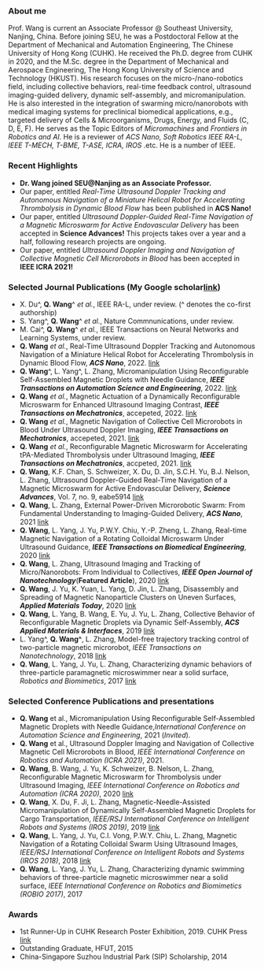 ### About me
Prof. Wang is current an Associate Professor @ Southeast University, Nanjing, China. Before joining SEU, he was a Postdoctoral Fellow at the Department of Mechanical and Automation Engineering, The Chinese University of Hong Kong (CUHK). He received the Ph.D. degree from CUHK in 2020, and the M.Sc. degree in the Department of Mechanical and Aerospace Engineering, The Hong Kong University of Science and Technology (HKUST). His research focuses on the micro-/nano-robotics field, including collective behaviors, real-time feedback control, ultrasound imaging-guided delivery, dynamic self-assembly, and micromanipulation. He is also interested in the integration of swarming micro/nanorobots with medical imaging systems for preclinical biomedical applications, e.g., targeted delivery of Cells & Microorganisms, Drugs, Energy, and Fluids (C, D, E, F). He serves as the Topic Editors of _Micromachines_ and _Frontiers in Robotics and AI_. He is a reviewer of _ACS Nano, Soft Robotics IEEE RA-L, IEEE T-MECH, T-BME, T-ASE, ICRA, IROS_ .etc. He is a number of IEEE.

### Recent Highlights
- **Dr. Wang joined SEU@Nanjing as an Associate Professor.**
- Our paper, entitled _Real-Time Ultrasound Doppler Tracking and Autonomous Navigation of a Miniature Helical Robot for Accelerating Thrombolysis in Dynamic Blood Flow_ has been published in **ACS Nano!**
- Our paper, entitled _Ultrasound Doppler-Guided Real-Time Navigation of a Magnetic Microswarm for Active Endovascular Delivery_ has been accepted in **Science Advances!** This projects takes over a year and a half, following research projects are ongoing.
- Our paper, entitled _Ultrasound Doppler Imaging and Navigation of Collective Magnetic Cell Microrobots in Blood_ has been accepted in **IEEE ICRA 2021!**


### Selected Journal Publications (My Google scholar[link](https://scholar.google.com.hk/citations?user=Qf45pSsAAAAJ&hl=en))
- X. Du^, **Q. Wang**^ _et al._, IEEE RA-L, under review. (^ denotes the co-first authorship)
- S. Yang^, **Q. Wang**^ _et al._, Nature Commnunications, under review.
- M. Cai^, **Q. Wang**^ _et al._, IEEE Transactions on Neural Networks and Learning Systems, under review.
- **Q. Wang** _et al._, Real-Time Ultrasound Doppler Tracking and Autonomous Navigation of a Miniature Helical Robot for Accelerating Thrombolysis in Dynamic Blood Flow, **_ACS Nano_**, 2022. [link](https://pubs.acs.org/doi/abs/10.1021/acsnano.1c07830)
- **Q. Wang**^, L. Yang^, L. Zhang, Micromanipulation Using Reconfigurable Self-Assembled Magnetic Droplets with Needle Guidance, **_IEEE Transactions on Automation Science and Engineering_**, 2022. [link](https://ieeexplore.ieee.org/abstract/document/9378941)
- **Q. Wang** _et al._, Magnetic Actuation of a Dynamically Reconfigurable Microswarm for Enhanced Ultrasound Imaging Contrast, **_IEEE Transactions on Mechatronics_**, accepeted, 2022. [link](https://ieeexplore.ieee.org/abstract/document/9729963)
- **Q. Wang** _et al._, Magnetic Navigation of Collective Cell Microrobots in Blood Under Ultrasound Doppler Imaging, **_IEEE Transactions on Mechatronics_**, accepeted, 2021. [link](https://ieeexplore.ieee.org/abstract/document/9546805/)
- **Q. Wang** _et al._, Reconfigurable Magnetic Microswarm for Accelerating tPA-Mediated Thrombolysis under Ultrasound Imaging, **_IEEE Transactions on Mechatronics_**, accpeted, 2021. [link](https://ieeexplore.ieee.org/abstract/document/9511792)
- **Q. Wang**, K.F. Chan, S. Schweizer, X. Du, D. Jin, S.C.H. Yu, B.J. Nelson, L. Zhang, Ultrasound Doppler-Guided Real-Time Navigation of a Magnetic Microswarm for Active Endovascular Delivery, **_Science Advances_**, Vol. 7, no. 9, eabe5914 [link](https://advances.sciencemag.org/content/7/9/eabe5914.full)
- **Q. Wang**, L. Zhang, External Power-Driven Microrobotic Swarm: From Fundamental Understanding to Imaging-Guided Delivery, **_ACS Nano_**, 2021 [link](https://pubs.acs.org/doi/abs/10.1021/acsnano.0c07753)
- **Q. Wang**, L. Yang, J. Yu, P.W.Y. Chiu, Y.-P. Zheng, L. Zhang, Real-time Magnetic Navigation of a Rotating Colloidal Microswarm Under Ultrasound Guidance, **_IEEE Transactions on Biomedical Engineering_**, 2020 [link](https://ieeexplore.ieee.org/document/9069192)
- **Q. Wang**, L. Zhang, Ultrasound Imaging and Tracking of Micro/Nanorobots: From Individual to Collectives, _**IEEE Open Journal of Nanotechnology**_(**Featured Article**), 2020 [link](https://ieeexplore.ieee.org/abstract/document/9040608)
- **Q. Wang**, J. Yu, K. Yuan, L. Yang, D. Jin, L. Zhang, Disassembly and Spreading of Magnetic Nanoparticle Clusters on Uneven Surfaces, _**Applied Materials Today**_, 2020 [link](https://www.sciencedirect.com/science/article/pii/S2352940719306080)
- **Q. Wang**, L. Yang, B. Wang, E. Yu, J. Yu, L. Zhang, Collective Behavior of Reconfigurable Magnetic Droplets via Dynamic Self-Assembly, _**ACS Applied Materials & Interfaces**_, 2019 [link](https://pubs.acs.org/doi/abs/10.1021/acsami.8b17402?__cf_chl_jschl_tk__=dcd3d75804034de41939bf21cc25809bb626ebc4-1586927372-0-ARVUuWvDW1LgWUTyE28rg_XDDPRgS8_a4V9lF0mLb-cuz5W97gPs5AkcPzYfPy4eN46f0aTP_ANVfPDucuadbbl8GMgwaRQXOJEoDIQKIVPCxw_wvAXuuaREwyKYnJlnsUh81jiYrG5_LNZwWM1Ji22b70SUN94JRVq6kCJ4CX1-MzWz1afvQFTQWimDYWB63ojUpY2_wt1cyh7FtPb644xE1cDn6qqXIiU09Rycatoqt0xSP9C8piZCBbuKgrMaDp00Ol8a2dkUrrmih7rOmZ25sFpLB2mUDD0keekmt7j9HTgxDTNB05RqTEYSlTv-_g)
- L. Yang^, **Q. Wang^**, L. Zhang, Model-free trajectory tracking control of two-particle magnetic microrobot, _IEEE Transactions on Nanotechnology_, 2018 [link](https://ieeexplore.ieee.org/abstract/document/8317002)
- **Q. Wang**, L. Yang, J. Yu, L. Zhang, Characterizing dynamic behaviors of three-particle paramagnetic microswimmer near a solid surface, _Robotics and Biomimetics_, 2017 [link](https://link.springer.com/article/10.1186/s40638-017-0076-0)


### Selected Conference Publications and presentations
- **Q. Wang** et al., Micromanipulation Using Reconfigurable Self-Assembled Magnetic Droplets with Needle Guidance,_International Conference on Automation Science and Engineering_, 2021 (_Invited_).
- **Q. Wang** et al., Ultrasound Doppler Imaging and Navigation of Collective Magnetic Cell Microrobots in Blood,  _IEEE International Conference on Robotics and Automation (ICRA 2021)_, 2021.
- **Q. Wang**, B. Wang, J. Yu, K. Schweizer, B. Nelson, L. Zhang, Reconfigurable Magnetic Microswarm for Thrombolysis under Ultrasound Imaging, _IEEE International Conference on Robotics and Automation (ICRA 2020)_, 2020 [link](https://ieeexplore.ieee.org/abstract/document/9197432) 
- **Q. Wang**, X. Du, F. Ji, L. Zhang, Magnetic-Needle-Assisted Micromanipulation of Dynamically Self-Assembled Magnetic Droplets for Cargo Transportation, _IEEE/RSJ International Conference on Intelligent Robots and Systems (IROS 2019)_, 2019 [link](https://ieeexplore.ieee.org/abstract/document/8967848) 
- **Q. Wang**, L. Yang, J. Yu, C.I. Vong, P.W.Y. Chiu, L. Zhang, Magnetic Navigation of a Rotating Colloidal Swarm Using Ultrasound Images, _IEEE/RSJ International Conference on Intelligent Robots and Systems (IROS 2018)_, 2018 [link](https://ieeexplore.ieee.org/abstract/document/8593898)
- **Q. Wang**, L. Yang, J. Yu, L. Zhang, Characterizing dynamic swimming behaviors of three-particle magnetic microswimmer near a solid surface, _IEEE International Conference on Robotics and Biomimetics (ROBIO 2017)_, 2017


### Awards
- 1st Runner-Up in CUHK Research Poster Exhibition, 2019. CUHK Press [link](http://www.iso.cuhk.edu.hk/english/publications/CUHKUPDates/article.aspx?articleid=2444)
- Outstanding Graduate, HFUT, 2015
- China-Singapore Suzhou Industrial Park (SIP) Scholarship, 2014

